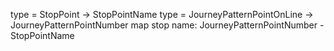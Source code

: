type = StopPoint -> StopPointName
type = JourneyPatternPointOnLine -> JourneyPatternPointNumber
map stop name: JourneyPatternPointNumber - StopPointName
